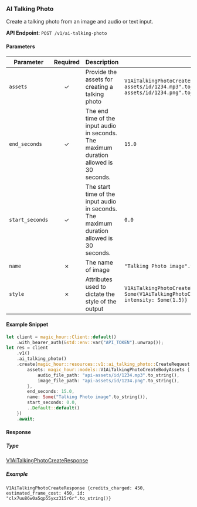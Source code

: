 
### AI Talking Photo <a name="create"></a>

Create a talking photo from an image and audio or text input.

**API Endpoint**: `POST /v1/ai-talking-photo`

#### Parameters

| Parameter | Required | Description | Example |
|-----------|:--------:|-------------|--------|
| `assets` | ✓ | Provide the assets for creating a talking photo | `V1AiTalkingPhotoCreateBodyAssets {audio_file_path: "api-assets/id/1234.mp3".to_string(), image_file_path: "api-assets/id/1234.png".to_string()}` |
| `end_seconds` | ✓ | The end time of the input audio in seconds. The maximum duration allowed is 30 seconds. | `15.0` |
| `start_seconds` | ✓ | The start time of the input audio in seconds. The maximum duration allowed is 30 seconds. | `0.0` |
| `name` | ✗ | The name of image | `"Talking Photo image".to_string()` |
| `style` | ✗ | Attributes used to dictate the style of the output | `V1AiTalkingPhotoCreateBodyStyle {generation_mode: Some(V1AiTalkingPhotoCreateBodyStyleGenerationModeEnum::Expressive), intensity: Some(1.5)}` |

#### Example Snippet

```rust
let client = magic_hour::Client::default()
    .with_bearer_auth(&std::env::var("API_TOKEN").unwrap());
let res = client
    .v1()
    .ai_talking_photo()
    .create(magic_hour::resources::v1::ai_talking_photo::CreateRequest {
        assets: magic_hour::models::V1AiTalkingPhotoCreateBodyAssets {
            audio_file_path: "api-assets/id/1234.mp3".to_string(),
            image_file_path: "api-assets/id/1234.png".to_string(),
        },
        end_seconds: 15.0,
        name: Some("Talking Photo image".to_string()),
        start_seconds: 0.0,
        ..Default::default()
    })
    .await;
```

#### Response

##### Type
[V1AiTalkingPhotoCreateResponse](/src/models/v1_ai_talking_photo_create_response.rs)

##### Example
`V1AiTalkingPhotoCreateResponse {credits_charged: 450, estimated_frame_cost: 450, id: "clx7uu86w0a5qp55yxz315r6r".to_string()}`

